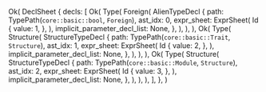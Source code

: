 Ok(
    DeclSheet {
        decls: [
            Ok(
                Type(
                    Foreign(
                        AlienTypeDecl {
                            path: TypePath(`core::basic::bool`, `Foreign`),
                            ast_idx: 0,
                            expr_sheet: ExprSheet(
                                Id {
                                    value: 1,
                                },
                            ),
                            implicit_parameter_decl_list: None,
                        },
                    ),
                ),
            ),
            Ok(
                Type(
                    Structure(
                        StructureTypeDecl {
                            path: TypePath(`core::basic::Trait`, `Structure`),
                            ast_idx: 1,
                            expr_sheet: ExprSheet(
                                Id {
                                    value: 2,
                                },
                            ),
                            implicit_parameter_decl_list: None,
                        },
                    ),
                ),
            ),
            Ok(
                Type(
                    Structure(
                        StructureTypeDecl {
                            path: TypePath(`core::basic::Module`, `Structure`),
                            ast_idx: 2,
                            expr_sheet: ExprSheet(
                                Id {
                                    value: 3,
                                },
                            ),
                            implicit_parameter_decl_list: None,
                        },
                    ),
                ),
            ),
        ],
    },
)